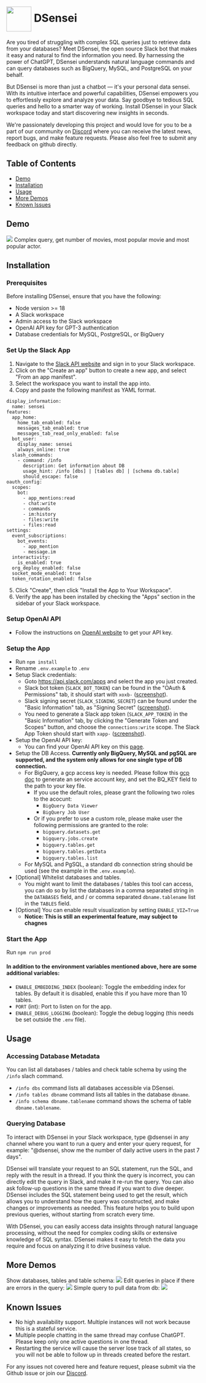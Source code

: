 # <img valign="middle" src="https://github.com/logunify/dsensei/blob/main/docs/images/logo.png" width="65" height="65"/>   DSensei

Are you tired of struggling with complex SQL queries just to retrieve data from your databases? Meet DSensei, the open source Slack bot that makes it easy and natural to find the information you need. By harnessing the power of ChatGPT, DSensei understands natural language commands and can query databases such as BigQuery, MySQL, and PostgreSQL on your behalf.

But DSensei is more than just a chatbot — it's your personal data sensei. With its intuitive interface and powerful capabilities, DSensei empowers you to effortlessly explore and analyze your data. Say goodbye to tedious SQL queries and hello to a smarter way of working. Install DSensei in your Slack workspace today and start discovering new insights in seconds.

We're passionately developing this project and would love for you to be a part of our community on [Discord](https://discord.gg/fRzNUEugRU) where you can receive the latest news, report bugs, and make feature requests. Please also feel free to submit any feedback on github directly.

## Table of Contents

- [Demo](#Demo)
- [Installation](#Installation)
- [Usage](#Usage)
- [More Demos](#More-Demos)
- [Known Issues](#Known-Issues)

## Demo

![](https://github.com/logunify/dsensei/blob/main/docs/images/follow-up.gif)
Complex query, get number of movies, most popular movie and most popular actor.

## Installation

### Prerequisites

Before installing DSensei, ensure that you have the following:

- Node version >= 18
- A Slack workspace
- Admin access to the Slack workspace
- OpenAI API key for GPT-3 authentication
- Database credentials for MySQL, PostgreSQL, or BigQuery

### Set Up the Slack App

1. Navigate to the [Slack API website](https://api.slack.com/) and sign in to your Slack workspace.
2. Click on the "Create an app" button to create a new app, and select "From an app manifest".
3. Select the workspace you want to install the app into.
4. Copy and paste the following manifest as YAML format.

```
display_information:
  name: sensei
features:
  app_home:
    home_tab_enabled: false
    messages_tab_enabled: true
    messages_tab_read_only_enabled: false
  bot_user:
    display_name: sensei
    always_online: true
  slash_commands:
    - command: /info
      description: Get information about DB
      usage_hint: /info [dbs] | [tables db] | [schema db.table]
      should_escape: false
oauth_config:
  scopes:
    bot:
      - app_mentions:read
      - chat:write
      - commands
      - im:history
      - files:write
      - files:read
settings:
  event_subscriptions:
    bot_events:
      - app_mention
      - message.im
  interactivity:
    is_enabled: true
  org_deploy_enabled: false
  socket_mode_enabled: true
  token_rotation_enabled: false
```

5. Click "Create", then click "Install the App to Your Workspace".
6. Verify the app has been installed by checking the "Apps" section in the sidebar of your Slack workspace.

### Setup OpenAI API

- Follow the instructions on [OpenAI website](https://beta.openai.com/docs/authentication/overview) to get your API key.

### Setup the App

- Run `npm install`
- Rename `.env.example` to `.env`
- Setup Slack credentials:
  - Goto https://api.slack.com/apps and select the app you just created.
  - Slack bot token (`SLACK_BOT_TOKEN`) can be found in the "OAuth & Permissions" tab, it should start with `xoxb-` ([screenshot](https://github.com/logunify/dsensei/blob/main/docs/images/slack-bot-token-screenshot.png)).
  - Slack signing secret (`SLACK_SIGNING_SECRET`) can be found under the "Basic Information" tab, as "Signing Secret" ([screenshot](https://github.com/logunify/dsensei/blob/main/docs/images/signing-secret-screenshot.png)).
  - You need to generate a Slack app token (`SLACK_APP_TOKEN`) in the "Basic Information" tab, by clicking the "Generate Token and Scopes" button, and choose the `connections:write` scope. The Slack App Token should start with `xapp-` ([screenshot](https://github.com/logunify/dsensei/blob/main/docs/images/app-token-screenshot.png)).
- Setup the OpenAI API key:
  - You can find your OpenAI API key on this [page](https://platform.openai.com/account/api-keys).
- Setup the DB Access. **Currently only BigQuery, MySQL and pgSQL are supported, and the system only allows for one single type of DB connection.**
  - For BigQuery, a gcp access key is needed. Please follow this [gcp doc](https://cloud.google.com/iam/docs/keys-create-delete) to generate an service account key, and set the BQ_KEY field to the path to your key file.
    - If you use the default roles, please grant the following two roles to the acocunt:
      - `BigQuery Data Viewer`
      - `BigQuery Job User`
    - Or if you prefer to use a custom role, please make user the following permissions are granted to the role:
      - `bigquery.datasets.get`
      - `bigquery.jobs.create`
      - `bigquery.tables.get`
      - `bigquery.tables.getData`
      - `bigquery.tables.list`
  - For MySQL and PgSQL, a standard db connection string should be used (see the example in the `.env.example`).
- [Optional] Whitelist databases and tables.
  - You might want to limit the databases / tables this tool can access, you can do so by list the databases in a comma separated string in the `DATABASES` field, and / or comma separated `dbname.tablename` list in the `TABLES` field.
- [Optional] You can enable result visualization by setting `ENABLE_VIZ=True`
  - **Notice: This is still an experimental feature, may subject to chagnes**

### Start the App

Run `npm run prod`

#### In addition to the environment variables mentioned above, here are some additional variables:
* `ENABLE_EMBEDDING_INDEX` (boolean): Toggle the embedding index for tables. By default it is disabled, enable this if you have more than 10 tables.
* `PORT` (int): Port to listen on for the app.
* `ENABLE_DEBUG_LOGGING` (boolean): Toggle the debug logging (this needs be set outside the `.env` file).

## Usage

### Accessing Database Metadata

You can list all databases / tables and check table schema by using the `/info` slach command.

- `/info dbs` command lists all databases accessible via DSensei.
- `/info tables dbname` command lists all tables in the database `dbname`.
- `/info schema dbname.tablename` command shows the schema of table `dbname.tablename`.

### Querying Database

To interact with DSensei in your Slack workspace, type @dsensei in any channel where you want to run a query and enter your query request, for example: "@dsensei, show me the number of daily active users in the past 7 days".

DSensei will translate your request to an SQL statement, run the SQL, and reply with the result in a thread.
If you think the query is incorrect, you can directly edit the query in Slack, and make it re-run the query.
You can also ask follow-up questions in the same thread if you want to dive deeper.
DSensei includes the SQL statement being used to get the result, which allows you to understand how the query was constructed, and make changes or improvements as needed. This feature helps you to build upon previous queries, without starting from scratch every time.

With DSensei, you can easily access data insights through natural language processing, without the need for complex coding skills or extensive knowledge of SQL syntax. DSensei makes it easy to fetch the data you require and focus on analyzing it to drive business value.

## More Demos
Show databases, tables and table schema:
![](https://github.com/logunify/dsensei/blob/main/docs/images/schema.gif)
Edit queries in place if there are errors in the query:
![](https://github.com/logunify/dsensei/blob/main/docs/images/edit.gif)
Simple query to pull data from db:
![](https://github.com/logunify/dsensei/blob/main/docs/images/query.gif)

## Known Issues

- No high availability support. Multiple instances will not work because this is a stateful service.
- Multiple people chatting in the same thread may confuse ChatGPT. Please keep only one active questions in one thread.
- Restarting the service will cause the server lose track of all states, so you will not be able to follow up in threads created before the restart.

For any issues not covered here and feature request, please submit via the Github issue or join our [Discord](https://discord.gg/fRzNUEugRU).
